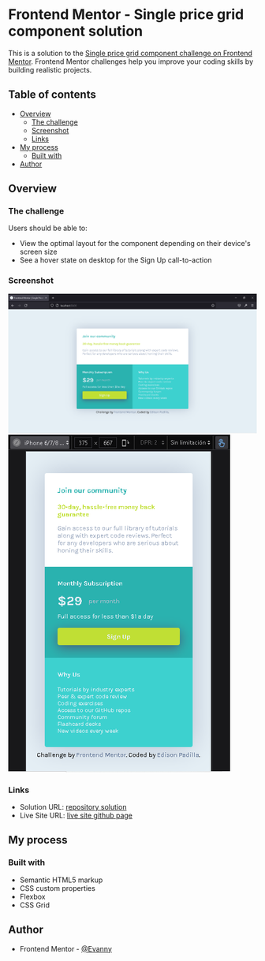 # Frontend Mentor - Single price grid component solution

This is a solution to the [Single price grid component challenge on Frontend Mentor](https://www.frontendmentor.io/challenges/single-price-grid-component-5ce41129d0ff452fec5abbbc). Frontend Mentor challenges help you improve your coding skills by building realistic projects.

## Table of contents

- [Overview](#overview)
  - [The challenge](#the-challenge)
  - [Screenshot](#screenshot)
  - [Links](#links)
- [My process](#my-process)
  - [Built with](#built-with)
- [Author](#author)

## Overview

### The challenge

Users should be able to:

- View the optimal layout for the component depending on their device's screen size
- See a hover state on desktop for the Sign Up call-to-action

### Screenshot

![](./screenshots-solutions/screenshot-desktop-solution.png)
![](./screenshots-solutions/screenshot-mobile-solution.png)

### Links

- Solution URL: [repository solution](https://github.com/EdisonPadilla/Single-price-grid-component.git)
- Live Site URL: [live site github page](https://edisonpadilla.github.io/Single-price-grid-component/)

## My process

### Built with

- Semantic HTML5 markup
- CSS custom properties
- Flexbox
- CSS Grid

## Author

- Frontend Mentor - [@Evanny](https://www.frontendmentor.io/profile/Evanny)
